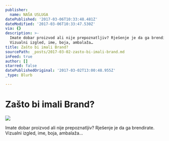 ```yaml
---
publisher:
  name: NAŠA USLUGA
datePublished: '2017-03-06T10:33:48.481Z'
dateModified: '2017-03-06T10:33:47.530Z'
via: {}
description: >-
  Imate dobar proizvod ali nije prepoznatljiv? Rješenje je da ga brendirate.
  Vizualni izgled, ime, boja, ambalaža…
title: Zašto bi imali Brand?
sourcePath: _posts/2017-03-02-zasto-bi-imali-brand.md
inFeed: true
author: []
starred: false
datePublishedOriginal: '2017-03-02T13:00:48.955Z'
_type: Blurb

---
```

# Zašto bi imali Brand?
![](https://the-grid-user-content.s3-us-west-2.amazonaws.com/287c3555-1367-476b-82b6-6bb3802785c3.jpg)

Imate dobar proizvod ali nije prepoznatljiv? Rješenje je da ga brendirate. Vizualni izgled, ime, boja, ambalaža...